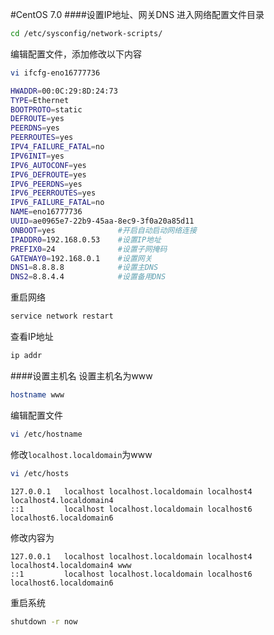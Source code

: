 #CentOS 7.0
####设置IP地址、网关DNS
进入网络配置文件目录
```bash
cd /etc/sysconfig/network-scripts/
```
编辑配置文件，添加修改以下内容
```bash
vi ifcfg-eno16777736
```
```bash
HWADDR=00:0C:29:8D:24:73
TYPE=Ethernet
BOOTPROTO=static
DEFROUTE=yes
PEERDNS=yes
PEERROUTES=yes
IPV4_FAILURE_FATAL=no
IPV6INIT=yes
IPV6_AUTOCONF=yes
IPV6_DEFROUTE=yes
IPV6_PEERDNS=yes
IPV6_PEERROUTES=yes
IPV6_FAILURE_FATAL=no
NAME=eno16777736
UUID=ae0965e7-22b9-45aa-8ec9-3f0a20a85d11
ONBOOT=yes              #开启自动启动网络连接
IPADDR0=192.168.0.53    #设置IP地址
PREFIX0=24              #设置子网掩码
GATEWAY0=192.168.0.1    #设置网关
DNS1=8.8.8.8            #设置主DNS
DNS2=8.8.4.4            #设置备用DNS
```
重启网络
```bash
service network restart
```
查看IP地址
```bash
ip addr
```
####设置主机名
设置主机名为www
```bash
hostname www
```
编辑配置文件
```bash
vi /etc/hostname
```
修改`localhost.localdomain`为www
```bash
vi /etc/hosts
```
```text
127.0.0.1   localhost localhost.localdomain localhost4 localhost4.localdomain4
::1         localhost localhost.localdomain localhost6 localhost6.localdomain6
```
修改内容为
```text
127.0.0.1   localhost localhost.localdomain localhost4 localhost4.localdomain4 www
::1         localhost localhost.localdomain localhost6 localhost6.localdomain6
```
重启系统
```bash
shutdown -r now
```
